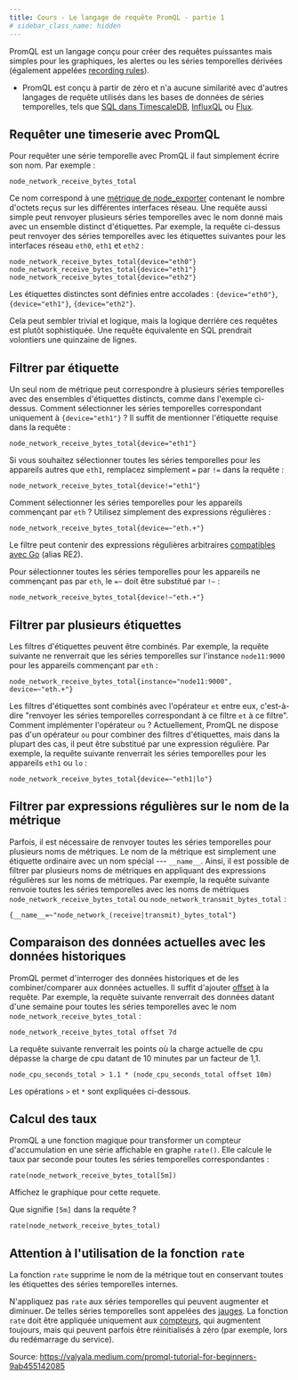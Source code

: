 ```yaml
---
title: Cours - Le langage de requête PromQL - partie 1
# sidebar_class_name: hidden
---
```


PromQL est un langage conçu pour créer des requêtes puissantes mais simples pour les graphiques, les alertes ou les séries temporelles dérivées (également appelées [recording rules](https://prometheus.io/docs/prometheus/latest/configuration/recording_rules/)).

- PromQL est conçu à partir de zéro et n'a aucune similarité avec d'autres langages de requête utilisés dans les bases de données de séries temporelles, tels que [SQL dans TimescaleDB](https://www.timescale.com/), [InfluxQL](https://docs.influxdata.com/influxdb/v1.7/query_language/) ou [Flux](https://github.com/influxdata/flux).

<!-- Cela a permis de créer un langage clair pour les requêtes typiques des bases de données de séries temporelles. -->

## Requêter une timeserie avec PromQL

Pour requêter une série temporelle avec PromQL il faut simplement écrire son nom. Par exemple :

```
node_network_receive_bytes_total
```

Ce nom correspond à une [métrique de node_exporter](https://github.com/prometheus/node_exporter) contenant le nombre d'octets reçus sur les différentes interfaces réseau. Une requête aussi simple peut renvoyer plusieurs séries temporelles avec le nom donné mais avec un ensemble distinct d'étiquettes. Par exemple, la requête ci-dessus peut renvoyer des séries temporelles avec les étiquettes suivantes pour les interfaces réseau `eth0`, `eth1` et `eth2` :

```
node_network_receive_bytes_total{device="eth0"}
node_network_receive_bytes_total{device="eth1"}
node_network_receive_bytes_total{device="eth2"}
```

Les étiquettes distinctes sont définies entre accolades : `{device="eth0"}`, `{device="eth1"}`, `{device="eth2"}`.

Cela peut sembler trivial et logique, mais la logique derrière ces requêtes est plutôt sophistiquée. Une requête équivalente en SQL prendrait volontiers une quinzaine de lignes.

## Filtrer par étiquette

Un seul nom de métrique peut correspondre à plusieurs séries temporelles avec des ensembles d'étiquettes distincts, comme dans l'exemple ci-dessus. Comment sélectionner les séries temporelles correspondant uniquement à `{device="eth1"}` ? Il suffit de mentionner l'étiquette requise dans la requête :

```
node_network_receive_bytes_total{device="eth1"}
```

Si vous souhaitez sélectionner toutes les séries temporelles pour les appareils autres que `eth1`, remplacez simplement `=` par `!=` dans la requête :

```
node_network_receive_bytes_total{device!="eth1"}
```

Comment sélectionner les séries temporelles pour les appareils commençant par `eth` ? Utilisez simplement des expressions régulières :

```
node_network_receive_bytes_total{device=~"eth.+"}
```

Le filtre peut contenir des expressions régulières arbitraires [compatibles avec Go](https://golang.org/pkg/regexp/) (alias RE2).

Pour sélectionner toutes les séries temporelles pour les appareils ne commençant pas par `eth`, le `=~` doit être substitué par `!~` :

```
node_network_receive_bytes_total{device!~"eth.+"}
```

## Filtrer par plusieurs étiquettes

Les filtres d'étiquettes peuvent être combinés. Par exemple, la requête suivante ne renverrait que les séries temporelles sur l'instance `node11:9000` pour les appareils commençant par `eth` :

```
node_network_receive_bytes_total{instance="node11:9000", device=~"eth.+"}
```

Les filtres d'étiquettes sont combinés avec l'opérateur `et` entre eux, c'est-à-dire "renvoyer les séries temporelles correspondant à ce filtre `et` à ce filtre". Comment implémenter l'opérateur `ou` ? Actuellement, PromQL ne dispose pas d'un opérateur `ou` pour combiner des filtres d'étiquettes, mais dans la plupart des cas, il peut être substitué par une expression régulière. Par exemple, la requête suivante renverrait les séries temporelles pour les appareils `eth1` ou `lo` :

```
node_network_receive_bytes_total{device=~"eth1|lo"}
```

## Filtrer par expressions régulières sur le nom de la métrique

Parfois, il est nécessaire de renvoyer toutes les séries temporelles pour plusieurs noms de métriques. Le nom de la métrique est simplement une étiquette ordinaire avec un nom spécial --- `__name__`. Ainsi, il est possible de filtrer par plusieurs noms de métriques en appliquant des expressions régulières sur les noms de métriques. Par exemple, la requête suivante renvoie toutes les séries temporelles avec les noms de métriques `node_network_receive_bytes_total` ou `node_network_transmit_bytes_total` :

```
{__name__=~"node_network_(receive|transmit)_bytes_total"}
```

## Comparaison des données actuelles avec les données historiques

PromQL permet d'interroger des données historiques et de les combiner/comparer aux données actuelles. Il suffit d'ajouter [offset](https://prometheus.io/docs/prometheus/latest/querying/basics/#offset-modifier) à la requête. Par exemple, la requête suivante renverrait des données datant d'une semaine pour toutes les séries temporelles avec le nom `node_network_receive_bytes_total` :

```
node_network_receive_bytes_total offset 7d
```

La requête suivante renverrait les points où la charge actuelle de cpu dépasse la charge de cpu datant de 10 minutes par un facteur de 1,1.

```
node_cpu_seconds_total > 1.1 * (node_cpu_seconds_total offset 10m)
```

Les opérations `>` et `*` sont expliquées ci-dessous.

## Calcul des taux

<!-- Les lecteurs attentifs ont peut-être remarqué que [Grafana](http://docs.grafana.org/features/datasources/prometheus/) dessine des lignes constamment croissantes pour toutes les requêtes ci-dessus : -->

<!-- ![Image](../assets/images/prometheus/prom1.webp) -->

<!-- L'utilité de ces graphiques est proche de zéro, car ils montrent des valeurs de compteur constamment croissantes difficiles à interpréter, alors que nous avons besoin de graphiques pour la bande passante réseau --- voir MB/s à gauche du graphique. -->

PromQL a une fonction magique pour transformer un compteur d'accumulation en une série affichable en graphe `rate()`. Elle calcule le taux par seconde pour toutes les séries temporelles correspondantes :

```
rate(node_network_receive_bytes_total[5m])
```

Affichez le graphique pour cette requete.

<!-- ![Image](../assets/images/prometheus/prom2.webp) -->

Que signifie `[5m]` dans la requête ?

<!-- Il s'agit de la durée (`d`) --- 5 minutes dans notre cas --- à prendre en compte lors du calcul du taux par seconde pour chaque point du graphique. Le calcul simplifié du taux pour chaque point ressemble à `(Vcurr-Vprev)/(Tcurr-Tprev)`, où `Vcurr` est la valeur au point actuel --- `Tcurr`, `Vprev` est la valeur au point `Tprev=Tcurr-d`. -->

<!-- Si cela semble trop compliqué, il suffit de se rappeler --- une valeur `d` plus élevée lisse le graphique, tandis qu'une valeur `d` plus faible donne plus de précision mais aussi plus de bruit au graphique.  -->

```
rate(node_network_receive_bytes_total)
```

## Attention à l'utilisation de la fonction `rate`

La fonction `rate` supprime le nom de la métrique tout en conservant toutes les étiquettes des séries temporelles internes.

N'appliquez pas `rate` aux séries temporelles qui peuvent augmenter et diminuer. De telles séries temporelles sont appelées des [jauges](https://prometheus.io/docs/concepts/metric_types/#gauge). La fonction `rate` doit être appliquée uniquement aux [compteurs](https://prometheus.io/docs/concepts/metric_types/#counter), qui augmentent toujours, mais qui peuvent parfois être réinitialisés à zéro (par exemple, lors du redémarrage du service).
<!-- 
N'utilisez pas `irate` à la place de `rate`, car [il ne capture pas les pics](https://medium.com/@valyala/why-irate-from-prometheus-doesnt-capture-spikes-45f9896d7832) et il n'est pas beaucoup plus rapide que `rate`. -->

Source: https://valyala.medium.com/promql-tutorial-for-beginners-9ab455142085
